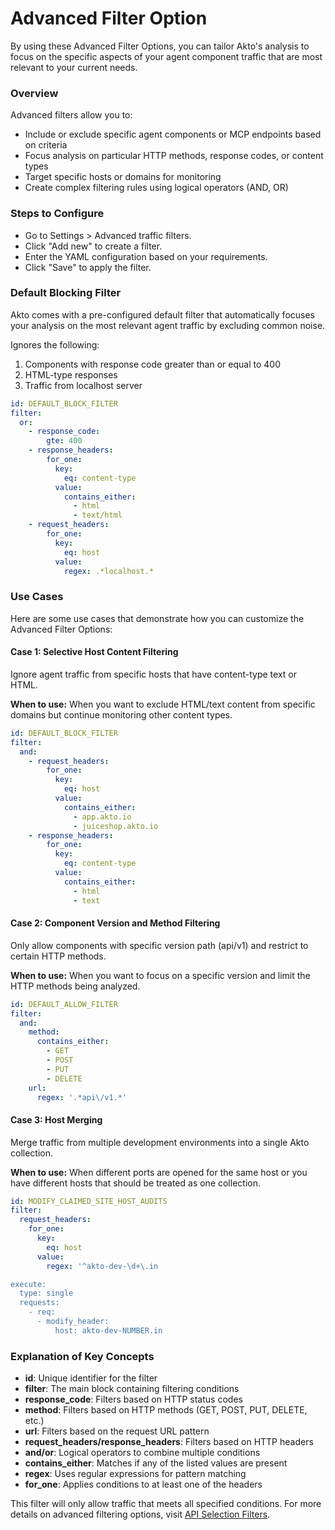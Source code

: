 # Advanced Filter Option

By using these Advanced Filter Options, you can tailor Akto's analysis to focus on the specific aspects of your agent component traffic that are most relevant to your current needs.

### Overview

Advanced filters allow you to:

* Include or exclude specific agent components or MCP endpoints based on criteria
* Focus analysis on particular HTTP methods, response codes, or content types
* Target specific hosts or domains for monitoring
* Create complex filtering rules using logical operators (AND, OR)

### Steps to Configure

* Go to Settings > Advanced traffic filters.
* Click "Add new" to create a filter.
* Enter the YAML configuration based on your requirements.
* Click "Save" to apply the filter.

### Default Blocking Filter

Akto comes with a pre-configured default filter that automatically focuses your analysis on the most relevant agent traffic by excluding common noise.

Ignores the following:

1. Components with response code greater than or equal to 400
2. HTML-type responses
3. Traffic from localhost server

```yaml
id: DEFAULT_BLOCK_FILTER
filter:
  or:
    - response_code:
        gte: 400
    - response_headers:
        for_one:
          key:
            eq: content-type
          value:
            contains_either:
              - html
              - text/html
    - request_headers:
        for_one:
          key:
            eq: host
          value:
            regex: .*localhost.*
```

### Use Cases

Here are some use cases that demonstrate how you can customize the Advanced Filter Options:

#### Case 1: Selective Host Content Filtering

Ignore agent traffic from specific hosts that have content-type text or HTML.

**When to use:** When you want to exclude HTML/text content from specific domains but continue monitoring other content types.

```yaml
id: DEFAULT_BLOCK_FILTER
filter:
  and:
    - request_headers:
        for_one:
          key:
            eq: host
          value:
            contains_either:
              - app.akto.io
              - juiceshop.akto.io
    - response_headers:
        for_one:
          key:
            eq: content-type
          value:
            contains_either:
              - html
              - text
```

#### Case 2: Component Version and Method Filtering

Only allow components with specific version path (api/v1) and restrict to certain HTTP methods.

**When to use:** When you want to focus on a specific version and limit the HTTP methods being analyzed.

```yaml
id: DEFAULT_ALLOW_FILTER
filter:
  and:
    method:
      contains_either:
        - GET
        - POST
        - PUT
        - DELETE
    url:
      regex: '.*api\/v1.*'
```

#### Case 3: Host Merging

Merge traffic from multiple development environments into a single Akto collection.

**When to use:** When different ports are opened for the same host or you have different hosts that should be treated as one collection.

```yaml
id: MODIFY_CLAIMED_SITE_HOST_AUDITS
filter:
  request_headers:
    for_one:
      key:
        eq: host
      value:
        regex: '^akto-dev-\d+\.in

execute:
  type: single
  requests:
    - req:
      - modify_header:
          host: akto-dev-NUMBER.in
```

### Explanation of Key Concepts

* **id**: Unique identifier for the filter
* **filter**: The main block containing filtering conditions
* **response\_code**: Filters based on HTTP status codes
* **method**: Filters based on HTTP methods (GET, POST, PUT, DELETE, etc.)
* **url**: Filters based on the request URL pattern
* **request\_headers/response\_headers**: Filters based on HTTP headers
* **and/or**: Logical operators to combine multiple conditions
* **contains\_either**: Matches if any of the listed values are present
* **regex**: Uses regular expressions for pattern matching
* **for\_one**: Applies conditions to at least one of the headers

This filter will only allow traffic that meets all specified conditions. For more details on advanced filtering options, visit [API Selection Filters](../../probe-library/concepts/test-yaml-syntax-detailed/api-selection-filters.md).
